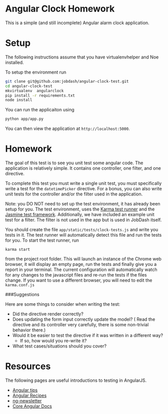 Angular Clock Homework
======================

This is a simple (and still incomplete) Angular alarm clock application.

Setup
=====

The following instructions assume that you have virtualenvhelper and Noe
installed.

To setup the environment run

```bash
git clone git@github.com:jobdash/angular-clock-test.git
cd angular-clock-test
mkvirtualenv  angularclock
pip install -r requirements.txt
node install
```

You can run the applicaiton using

```bash
python app/app.py
```

You can then view the application at `http://localhost:5000`.


Homework
========

The goal of this test is to see you unit test some angular code.  The application
is relatively simple.  It contains one controller, one filter, and one directive.

To complete this test you must write a single unit test, you must specifically write
a test for the `datetimePicker` directive.  For a bonus, you can also write unit
tests for the controller and/or the filter used in the application.

Note: you DO NOT need to set up the test environment, it has already been setup for you.
The test environment, uses the [Karma test runner](http://karma-runner.github.io/0.12/index.html)
 and the [Jasmine test framework](http://jasmine.github.io/2.1/introduction.html).
 Additionally, we have included an example unit test for a filter.  The filter is not used in the
 app but is used in JobDash itself.

You should create the file `app/static/tests/clock-tests.js` and write you tests in it.  The test
runner will automatically detect this file and run the tests for you.  To start the test runner,
run

```
karma start
```

from the project root folder.  This will launch an instance of the Chrome web
browser, it will display an empty page, run the tests and finally give you a
report in your terminal.  The current configuration will automatically watch for
 any changes to the javascript files and re-run the tests if the files change.
If you want to use a different browser, you will need to edit the
`karma.conf.js`

###Suggestions

Here are some things to consider when writing the test:
* Did the directive render correctly?
* Does updating the form input correctly update the model?  ( Read the
directive and its controller very carefully, there is some non-trivial
behavior there.)
* Would it be easier to test the directive if it was written in a different way?
    * If so, how would you re-write it?
* What test cases/situations should you cover?


Resources
=========

The following pages are useful introductions to testing in AngularJS.

- [Angular tips](http://angular-tips.com/blog/categories/unit-test/)
- [Angular Recipes](http://fdietz.github.io/recipes-with-angular-js/directives/testing-directives.html)
- [ng-newsletter](http://www.ng-newsletter.com/advent2013/#!/day/19)
- [Core Angular Docs](https://docs.angularjs.org/guide/unit-testing)
